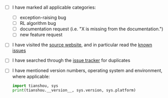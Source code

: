 - [ ] I have marked all applicable categories:
    + [ ] exception-raising bug
    + [ ] RL algorithm bug
    + [ ] documentation request (i.e. "X is missing from the documentation.")
    + [ ] new feature request
- [ ] I have visited the [source website], and in particular read the [known issues]
- [ ] I have searched through the [issue tracker] for duplicates
- [ ] I have mentioned version numbers, operating system and environment, where applicable:
  ```python
  import tianshou, sys
  print(tianshou.__version__, sys.version, sys.platform)
  ```

  [source website]: https://github.com/thu-ml/tianshou/
  [known issues]: https://github.com/thu-ml/tianshou/#faq-and-known-issues
  [issue tracker]: https://github.com/thu-ml/tianshou/projects/2
